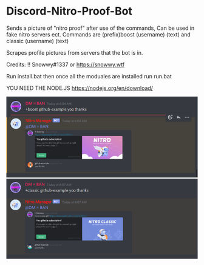 # Discord-Nitro-Proof-Bot
Sends a picture of "nitro proof" after use of the commands, Can be used in fake nitro servers ect. Commands are (prefix)boost (username) (text) and classic (username) (text)

Scrapes profile pictures from servers that the bot is in.

Credits: !! Snowwy#1337 or https://snowwy.wtf

Run install.bat then once all the moduales are installed run run.bat

YOU NEED THE NODE.JS https://nodejs.org/en/download/

![Nitro Example](images/1.PNG)
![Classic Example](images/2.PNG)
